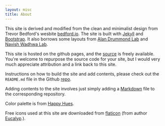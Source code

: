 ```yaml
---
layout: misc
title: About
---
```



This site is derived and modified from the clean and minimalist design from Trevor Bedford's wesbite [bedford.io](http://bedford.io). The site is built with [Jekyll](http://jekyllrb.com/) and [Bootstrap](http://getbootstrap.com/). It also borrows some layouts from [Alan Drummond Lab](http://drummondlab.org) and [Navish Wadhwa Lab](https://wadhwalab.com/). 


This site is hosted on the github pages, and the [source](https://github.com/pyjiang/pyjiang.github.io) is freely available. You're welcome to repurpose the source code for your site, but I would very much appreciate attribution and a link back to this site. 

Instructions on how to build the site and add contents, please check out the `README.md` file in the Github [repo](https://github.com/pyjiang/pyjiang.github.io). 

Adding contents to the site involves just simply adding a [Markdown](http://daringfireball.net/projects/markdown/) file to the corresponding repository. 

Color palette is from [Happy Hues](https://www.happyhues.co/palettes/11).

Free icons used at this site are downloaded from [flaticon](https://www.flaticon.com/) (from author [Eucalyp](https://www.flaticon.com/free-icon/experiment_1643812).). 


